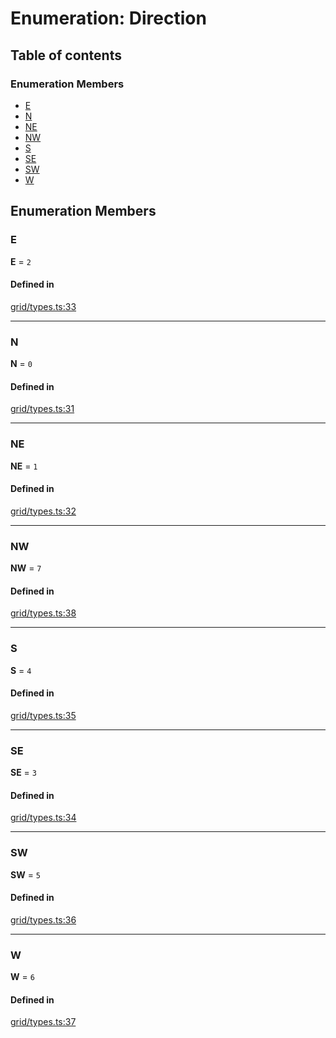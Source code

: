 # Enumeration: Direction

## Table of contents

### Enumeration Members

- [E](Direction.md#E)
- [N](Direction.md#N)
- [NE](Direction.md#NE)
- [NW](Direction.md#NW)
- [S](Direction.md#S)
- [SE](Direction.md#SE)
- [SW](Direction.md#SW)
- [W](Direction.md#W)

## Enumeration Members

### <a id="E" name="E"></a> E

 **E** = ``2``

#### Defined in

[grid/types.ts:33](https://github.com/flauwekeul/honeycomb/blob/beta/src/grid/types.ts#L33)

___

### <a id="N" name="N"></a> N

 **N** = ``0``

#### Defined in

[grid/types.ts:31](https://github.com/flauwekeul/honeycomb/blob/beta/src/grid/types.ts#L31)

___

### <a id="NE" name="NE"></a> NE

 **NE** = ``1``

#### Defined in

[grid/types.ts:32](https://github.com/flauwekeul/honeycomb/blob/beta/src/grid/types.ts#L32)

___

### <a id="NW" name="NW"></a> NW

 **NW** = ``7``

#### Defined in

[grid/types.ts:38](https://github.com/flauwekeul/honeycomb/blob/beta/src/grid/types.ts#L38)

___

### <a id="S" name="S"></a> S

 **S** = ``4``

#### Defined in

[grid/types.ts:35](https://github.com/flauwekeul/honeycomb/blob/beta/src/grid/types.ts#L35)

___

### <a id="SE" name="SE"></a> SE

 **SE** = ``3``

#### Defined in

[grid/types.ts:34](https://github.com/flauwekeul/honeycomb/blob/beta/src/grid/types.ts#L34)

___

### <a id="SW" name="SW"></a> SW

 **SW** = ``5``

#### Defined in

[grid/types.ts:36](https://github.com/flauwekeul/honeycomb/blob/beta/src/grid/types.ts#L36)

___

### <a id="W" name="W"></a> W

 **W** = ``6``

#### Defined in

[grid/types.ts:37](https://github.com/flauwekeul/honeycomb/blob/beta/src/grid/types.ts#L37)

